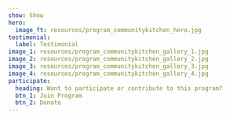 ```yaml
---
show: Show
hero:
  image_ft: resources/program_communitykitchen_hero.jpg
testimonial:
  label: Testimonial
image_1: resources/program_communitykitchen_gallery_1.jpg
image_2: resources/program_communitykitchen_gallery_2.jpg
image_3: resources/program_communitykitchen_gallery_3.jpg
image_4: resources/program_communitykitchen_gallery_4.jpg
participate:
  heading: Want to participate or contribute to this program?
  btn_1: Join Program
  btn_2: Donate
---
```

